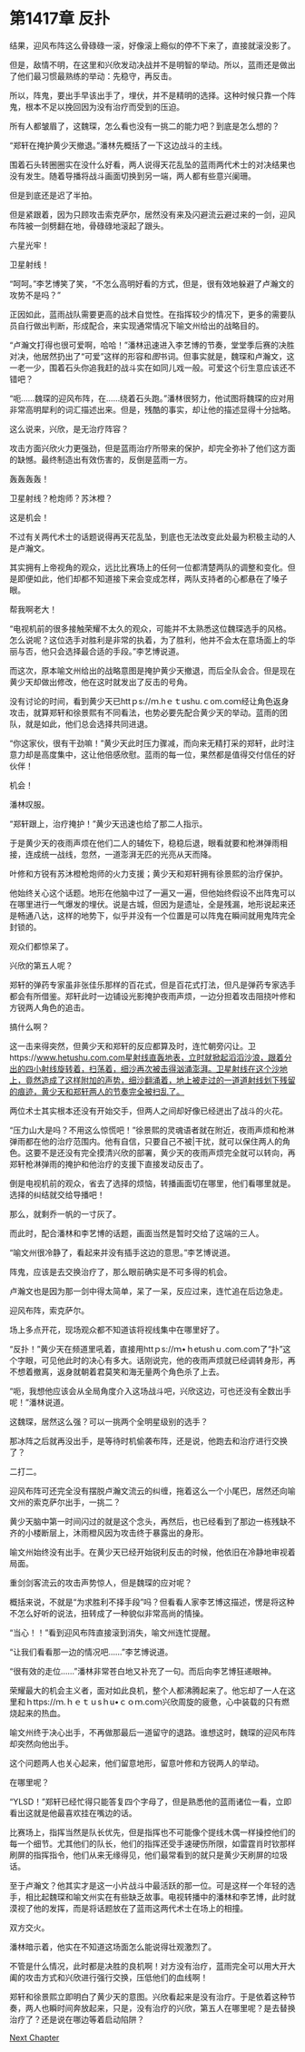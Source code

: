 # 第1417章 反扑

结果，迎风布阵这么骨碌碌一滚，好像滚上瘾似的停不下来了，直接就滚没影了。

但是，敌情不明，在这里和兴欣发动决战并不是明智的举动。所以，蓝雨还是做出了他们最习惯最熟练的举动：先稳守，再反击。

所以，阵鬼，要出手早该出手了，埋伏，并不是精明的选择。这种时候只靠一个阵鬼，根本不足以挽回因为没有治疗而受到的压迫。

所有人都皱眉了，这魏琛，怎么看也没有一挑二的能力吧？到底是怎么想的？

“郑轩在掩护黄少天撤退。”潘林先概括了一下这边战斗的主线。

围着石头转圈圈实在没什么好看，两人说得天花乱坠的蓝雨两代术士的对决结果也没有发生。随着导播将战斗画面切换到另一端，两人都有些意兴阑珊。

但是到底还是迟了半拍。

但是紧跟着，因为只顾攻击索克萨尔，居然没有来及闪避流云避过来的一剑，迎风布阵被一剑劈翻在地，骨碌碌地滚起了跟头。

六星光牢！

卫星射线！

“呵呵。”李艺博笑了笑，“不怎么高明好看的方式，但是，很有效地躲避了卢瀚文的攻势不是吗？”

正因如此，蓝雨战队需要更高的战术自觉性。在指挥较少的情况下，更多的需要队员自行做出判断，形成配合，来实现通常情况下喻文州给出的战略目的。

“卢瀚文打得也很可爱啊，哈哈！”潘林迅速进入李艺博的节奏，堂堂季后赛的决胜对决，他居然扔出了“可爱”这样的形容和*图*书词。但事实就是，魏琛和卢瀚文，这一老一少，围着石头你追我赶的战斗实在如同儿戏一般。可爱这个衍生意应该还不错吧？

“呃……魏琛的迎风布阵，在……绕着石头跑。”潘林很努力，他试图将魏琛的应对用非常高明犀利的词汇描述出来。但是，残酷的事实，却让他的描述显得十分拙略。

这么说来，兴欣，是无治疗阵容？

攻击方面兴欣火力更强劲，但是蓝雨治疗所带来的保护，却完全弥补了他们这方面的缺憾。最终制造出有效伤害的，反倒是蓝雨一方。

轰轰轰轰！

卫星射线？枪炮师？苏沐橙？

这是机会！

不过有关两代术士的话题说得再天花乱坠，到底也无法改变此处最为积极主动的人是卢瀚文。

其实拥有上帝视角的观众，远比比赛场上的任何一位都清楚两队的调整和变化。但是即便如此，他们却都不知道接下来会变成怎样，两队支持者的心都悬在了嗓子眼。

帮我啊老大！

“电视机前的很多接触荣耀不太久的观众，可能并不太熟悉这位魏琛选手的风格。怎么说呢？这位选手对胜利是非常的执着，为了胜利，他并不会太在意场面上的华丽与否，他只会选择最合适的手段。”李艺博说道。

而这次，原本喻文州给出的战略意图是掩护黄少天撤退，而后全队会合。但是现在黄少天却做出修改，他在这时就发出了反击的号角。

没有讨论的时间，看到黄少天已httｐs://ｍ.hｅｔushu.ｃom.coｍ经让角色返身攻击，就算郑轩和徐景熙有不同看法，也势必要先配合黄少天的举动。蓝雨的团队，就是如此，他们总会选择共同进退。

“你这家伙，很有干劲嘛！”黄少天此时压力骤减，而向来无精打采的郑轩，此时注意力却是高度集中，这让他倍感欣慰。蓝雨的每一位，果然都是值得交付信任的好伙伴！

机会！

潘林叹服。

“郑轩跟上，治疗掩护！”黄少天迅速也给了那二人指示。

于是黄少天的夜雨声烦在他们二人的辅佐下，稳稳后退，眼看就要和枪淋弹雨相接，连成统一战线，忽然，一道澎湃无匹的光亮从天而降。

叶修和方锐有苏沐橙枪炮师的火力支援；黄少天和郑轩拥有徐景熙的治疗保护。

他始终关心这个话题。地形在他脑中过了一遍又一遍，但他始终假设不出阵鬼可以在哪里进行一气爆发的埋伏。说是古城，但因为是遗址，全是残漏，地形说起来还是畅通八达，这样的地势下，似乎并没有一个位置是可以阵鬼在瞬间就用鬼阵完全封锁的。

观众们都惊呆了。

兴欣的第五人呢？

郑轩的弹药专家虽非张佳乐那样的百花式，但是百花式打法，但凡是弹药专家选手都会有所借鉴。郑轩此时一边铺设光影掩护夜雨声烦，一边分担着攻击阻挠叶修和方锐两人角色的追击。

搞什么啊？

这一击来得突然，但黄少天和郑轩的反应都算及时，连忙朝旁闪让。卫https://www.hetushu.com.com星射线直轰地表，立时就掀起滔滔沙浪，跟着分出的四小射线旋转着，扫荡着，细沙再次被击得汹涌澎湃。卫星射线在这个沙地上，竟然造成了这样附加的声势，细沙翻涌着，地上被走过的一道道射线划下残留的痕迹，黄少天和郑轩两人的节奏完全被扫乱了。

两位术士其实根本还没有开始交手，但两人之间却好像已经迸出了战斗的火花。

“压力山大是吗？不用这么惊慌吧！”徐景熙的灵魂语者就在附近，夜雨声烦和枪淋弹雨都在他的治疗范围内。他有自信，只要自己不被|干扰，就可以保住两人的角色。这要不是还没有完全摸清兴欣的部署，黄少天的夜雨声烦完全就可以转向，再郑轩枪淋弹雨的掩护和他治疗的支援下直接发动反击了。

倒是电视机前的观众，省去了选择的烦恼，转播画面切在哪里，他们看哪里就是。选择的纠结就交给导播吧！

那么，就剩乔一帆的一寸灰了。

而此时，配合潘林和李艺博的话题，画面当然是暂时交给了这端的三人。

“喻文州很冷静了，看起来并没有插手这边的意思。”李艺博说道。

阵鬼，应该是去交换治疗了，那么眼前确实是不可多得的机会。

卢瀚文也是因为那一剑中得太简单，呆了一呆，反应过来，连忙追在后边急走。

迎风布阵，索克萨尔。

场上多点开花，现场观众都不知道该将视线集中在哪里好了。

“反扑！”黄少天在频道里吼着，直接用httｐs://ｍ•ｈetushｕ.com.com了“扑”这个字眼，可见他此时的决心有多大。话刚说完，他的夜雨声烦就已经调转身形，再不想着撤离，返身就朝着君莫笑和海无量两个角色杀了上去。

“呃，我想他应该会从全局角度介入这场战斗吧，兴欣这边，可也还没有全数出手呢！”潘林说道。

这魏琛，居然这么强？可以一挑两个全明星级别的选手？

那冰阵之后就再没出手，是等待时机偷袭布阵，还是说，他跑去和治疗进行交换了？

二打二。

迎风布阵可还完全没有摆脱卢瀚文流云的纠缠，拖着这么一个小尾巴，居然还向喻文州的索克萨尔出手，一挑二？

黄少天脑中第一时间闪过的就是这个念头，再然后，也已经看到了那边一栋残缺不齐的小楼断层上，沐雨橙风因为攻击终于暴露出的身形。

喻文州始终没有出手。在黄少天已经开始锐利反击的时候，他依旧在冷静地审视着局面。

重剑剑客流云的攻击声势惊人，但是魏琛的应对呢？

概括来说，不就是“为求胜利不择手段”吗？但看看人家李艺博这描述，愣是将这种不怎么好听的说法，扭转成了一种貌似非常高尚的情操。

“当心！！”看到迎风布阵直接滚到消失，喻文州连忙提醒。

“让我们看看那一边的情况吧……”李艺博说道。

“很有效的走位……”潘林非常苍白地又补充了一句。而后向李艺博狂递眼神。

荣耀最大的机会主义者，面对如此良机，整个人都沸腾起来了。他忘却了一人在这里和ｈttps://ｍ.ｈｅｔｕsｈu•ｃｏｍ.coｍ兴欣周旋的疲惫，心中装载的只有燃烧起来的热血。

喻文州终于决心出手，不再做那最后一道留守的退路。谁想这时，魏琛的迎风布阵却突然向他出手。

这个问题两人也关心起来，他们留意地形，留意叶修和方锐两人的举动。

在哪里呢？

“YLSD！”郑轩已经忙得只能答复四个字母了，但是熟悉他的蓝雨诸位一看，立即看出这就是他最喜欢挂在嘴边的话。

比赛场上，指挥当然是队长优先，但是指挥也不可能像个提线木偶一样操控他们的每一个细节。尤其他们的队长，他们的指挥还受手速硬伤所限，如雷霆肖时钦那样刷屏的指挥指令，他们从来无缘得见，他们最常看到的就只是黄少天刷屏的垃圾话。

至于卢瀚文？他其实才是这一小片战斗中最活跃的那一位。可是这样一个年轻的选手，相比起魏琛和喻文州实在有些缺乏故事。电视转播中的潘林和李艺博，此时就漠视了他的发挥，而是将话题放在了蓝雨这两代术士在场上的相撞。

双方交火。

潘林暗示着，他实在不知道这场面怎么能说得壮观激烈了。

不管是什么情况，此时都是决胜的良机啊！对方没有治疗，蓝雨完全可以用大开大阖的攻击方式和兴欣进行强行交换，压低他们的血线啊！

郑轩和徐景熙立即明白了黄少天的意图。兴欣看起来是没有治疗。于是依着这种节奏，两人也瞬时间奔放起来，只是，没有治疗的兴欣，第五人在哪里呢？是去替换治疗了？还是说在哪边等着启动陷阱？



[Next Chapter](%E7%AC%AC1418%E7%AB%A0%20%E7%86%9F%E6%82%89%E7%9A%84%E7%B4%A2%E5%85%8B%E8%90%A8%E5%B0%94.md)